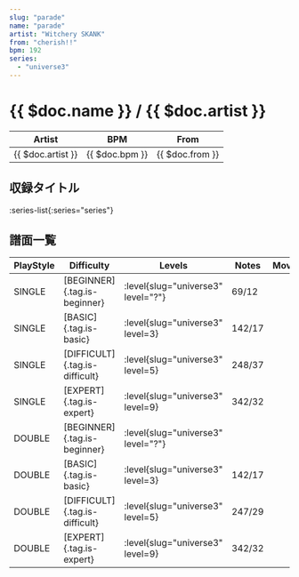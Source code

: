 ```yaml
---
slug: "parade"
name: "parade"
artist: "Witchery SKANK"
from: "cherish!!"
bpm: 192
series:
  - "universe3"
---
```


# {{ $doc.name }} / {{ $doc.artist }}

|Artist|BPM|From|
|------|---|----|
|{{ $doc.artist }}|{{ $doc.bpm }}|{{ $doc.from }}|

## 収録タイトル

:series-list{:series="series"}

## 譜面一覧

|PlayStyle|Difficulty|Levels|Notes|Movie|
|---------|----------|------|-----|-----|
|SINGLE|[BEGINNER]{.tag.is-beginner}|<div class="field is-grouped is-grouped-multiline"> :level{slug="universe3" level="?"}</div>|69/12||
|SINGLE|[BASIC]{.tag.is-basic}|<div class="field is-grouped is-grouped-multiline"> :level{slug="universe3" level=3}</div>|142/17||
|SINGLE|[DIFFICULT]{.tag.is-difficult}|<div class="field is-grouped is-grouped-multiline"> :level{slug="universe3" level=5}</div>|248/37||
|SINGLE|[EXPERT]{.tag.is-expert}|<div class="field is-grouped is-grouped-multiline"> :level{slug="universe3" level=9}</div>|342/32||
|DOUBLE|[BEGINNER]{.tag.is-beginner}|<div class="field is-grouped is-grouped-multiline"> :level{slug="universe3" level="?"}</div>|||
|DOUBLE|[BASIC]{.tag.is-basic}|<div class="field is-grouped is-grouped-multiline"> :level{slug="universe3" level=3}</div>|142/17||
|DOUBLE|[DIFFICULT]{.tag.is-difficult}|<div class="field is-grouped is-grouped-multiline"> :level{slug="universe3" level=5}</div>|247/29||
|DOUBLE|[EXPERT]{.tag.is-expert}|<div class="field is-grouped is-grouped-multiline"> :level{slug="universe3" level=9}</div>|342/32||
